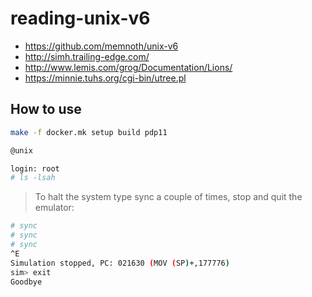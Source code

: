 # reading-unix-v6
- https://github.com/memnoth/unix-v6
- http://simh.trailing-edge.com/
- http://www.lemis.com/grog/Documentation/Lions/
- https://minnie.tuhs.org/cgi-bin/utree.pl

## How to use
```sh
make -f docker.mk setup build pdp11
```
```sh
@unix

login: root
# ls -lsah
```

> To halt the system type sync a couple of times, stop and quit the emulator:

```sh
# sync
# sync
# sync
^E
Simulation stopped, PC: 021630 (MOV (SP)+,177776)
sim> exit
Goodbye
```
